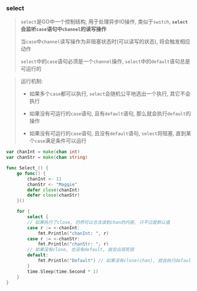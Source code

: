 ### select

> `select`是GO中一个控制结构, 用于处理异步IO操作, 类似于`switch`, **`select`会监听`case`语句中`channel`的读写操作**
> 
> 当`case`中`channel`读写操作为非阻塞状态时(可以读写的状态), 将会触发相应动作
> 
> `select`中的`case`语句必须是一个`channel`操作, `select`中的`default`语句总是可运行的

> 运行机制:
> 
> - 如果多个`case`都可以执行, `select`会随机公平地选出一个执行, 其它不会执行
> 
> - 如果没有可运行的`case`语句, 且有`default`语句, 那么就会执行`default`的操作
> 
> - 如果没有可运行的`case`语句, 且没有`default`语句, `select`将阻塞, 直到某个`case`满足条件可以运行

```GO
var chanInt = make(chan int)
var chanStr = make(chan string)

func Select_() {
	go func() {
		chanInt <- 11
		chanStr <- "Maggie"
		defer close(chanInt)
		defer close(chanStr)
	}()

	for {
		select {
		// 如果执行了close, 仍然可以合法读到chan的内容, 只不过是默认值
		case r := <-chanInt:
			fmt.Println("chanInt: ", r)
		case r := <-chanStr:
			fmt.Println("chanStr: ", r)
		// 如果没有close, 也没有default, 就会出现死锁
		default:
			fmt.Println("Default") // 如果没有close(chan), 就会执行default
		}
		time.Sleep(time.Second * 1)
	}
}
```
